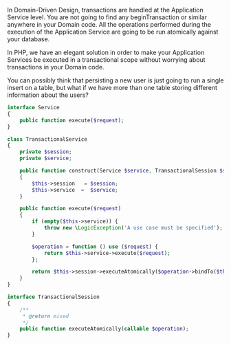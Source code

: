 In Domain-Driven Design, transactions are handled at the Application Service level. You are not going to find any beginTransaction or similar anywhere in your Domain code. All the operations performed during the execution of the Application Service are going to be run atomically against your database.

In PHP, we have an elegant solution in order to make your Application Services be executed in a transactional scope without worrying about transactions in your Domain code.



You can possibly think that persisting a new user is just going to run a single insert on a table, but what if we have more than one table storing different information about the users?

```php
interface Service
{
    public function execute($request);
}

class TransactionalService
{
    private $session;
    private $service;

    public function construct(Service $service, TransactionalSession $session)
    {
        $this->session   = $session;
        $this->service  =  $service;
    }

    public function execute($request)
    {
        if (empty($this->service)) {
            throw new \LogicException('A use case must be specified');
        }

        $operation = function () use ($request) {
            return $this->service->execute($request);
        };

        return $this->session->executeAtomically($operation->bindTo($this));
    }
}

interface TransactionalSession
{
    /**
     * @return mixed
     */
    public function executeAtomically(callable $operation);
}
```



